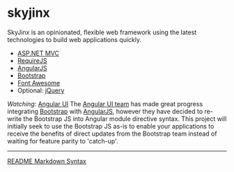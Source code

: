 skyjinx
=======

SkyJinx is an opinionated, flexible web framework using the latest technologies to build web applications quickly.

* [ASP.NET MVC](http://www.asp.net/mvc)
* [RequireJS](http://requirejs.org/)
* [AngularJS](http://angularjs.org/)
* [Bootstrap](http://getbootstrap.com/)
* [Font Awesome](http://fontawesome.io/)
* Optional: [jQuery](http://www.jquery.com/)

_Watching_: [Angular UI](http://angular-ui.github.io/)
The [Angular UI team](http://angular-ui.github.io/) has made great progress integrating [Bootstrap](http://getbootstrap.com/) with [AngularJS](http://angularjs.org/), however they have decided to re-write the Bootstrap JS into Angular module directive syntax. This project will initially seek to use the Bootstrap JS as-is to enable your applications to receive the benefits of direct updates from the Bootstrap team instead of waiting for feature parity to 'catch-up'.

---
[README Markdown Syntax](https://github.com/fletcher/MultiMarkdown/blob/master/Documentation/Markdown%20Syntax.md)
